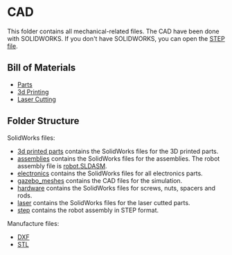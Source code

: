 # CAD
This folder contains all mechanical-related files. The CAD have been done with SOLIDWORKS. If you don't have SOLIDWORKS, you can open the [STEP file](step/robot.STEP).

## Bill of Materials
 - [Parts](../documentation/assembly/01_ORDER_PRINT_LASER_CUTTING.md#bill-of-materials-excluding-custom-pcbs)
 - [3d Printing](../documentation/assembly/01_ORDER_PRINT_LASER_CUTTING.md#3d-printing)
 - [Laser Cutting](../documentation/assembly/01_ORDER_PRINT_LASER_CUTTING.md#laser-cutting)

## Folder Structure
SolidWorks files:
 - [3d printed parts](3d%20printed%20parts) contains the SolidWorks files for the 3D printed parts.
 - [assemblies](assemblies) contains the SolidWorks files for the assemblies. The robot assembly file is [robot.SLDASM](assemblies/robot.SLDASM).
 - [electronics](electronics) contains the SolidWorks files for all electronics parts.
 - [gazebo_meshes](gazebo%20meshes) contains the CAD files for the simulation.
 - [hardware](hardware) contains the SolidWorks files for screws, nuts, spacers and rods.
 - [laser](laser) contains the SolidWorks files for the laser cutted parts.
 - [step](step) contains the robot assembly in STEP format.

Manufacture files:
 - [DXF](DXF)
 - [STL](STL)
